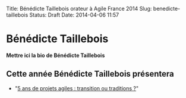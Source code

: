 Title: Bénédicte Taillebois orateur à Agile France 2014 
Slug: benedicte-taillebois
Status: Draft
Date: 2014-04-06 11:57

# Bénédicte Taillebois

**Mettre ici la bio de Bénédicte Taillebois**
## Cette année Bénédicte Taillebois présentera

* "[5 ans de projets agiles : transition ou traditions ?](../sessions/ans-de-projets-agiles-transition-ou-traditions.html)"


